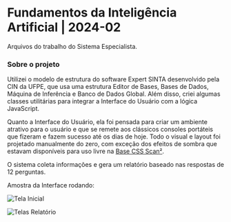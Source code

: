 
# Fundamentos da Inteligência Artificial | 2024-02

Arquivos do trabalho do Sistema Especialista.

### Sobre o projeto

Utilizei o modelo de estrutura do software Expert SINTA desenvolvido pela CIN da UFPE, que usa uma estrutura Editor de Bases, Bases de Dados, Máquina de Inferência e Banco de Dados Global. Além disso, criei algumas classes utilitárias para integrar a Interface do Usuário com a lógica JavaScript.

Quanto a Interface do Usuário, ela foi pensada para criar um ambiente atrativo para o usuário e que se remete aos clássicos consoles portáteis que fizeram e fazem sucesso até os dias de hoje. Todo o visual e layout foi projetado manualmente do zero, com exceção dos efeitos de sombra que estavam disponíveis para uso livre na [Base CSS Scan²](https://getcssscan.com/css-box-shadow-examples).

O sistema coleta informações e gera um relatório baseado nas respostas de 12 perguntas.

Amostra da Interface rodando:

![Tela Inicial](https://i.imgur.com/H6qgniP.gif)

![Telas Relatório](https://i.imgur.com/t9PLCjv.gif)